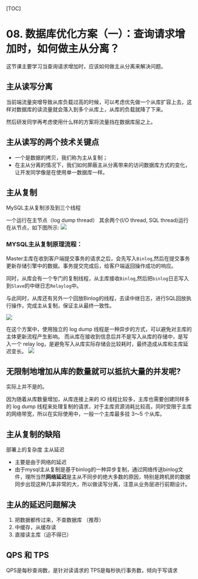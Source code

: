 [TOC]
# 08. 数据库优化方案（一）：查询请求增加时，如何做主从分离？

这节课主要学习当查询请求增加时，应该如何做主从分离来解决问题。

## 主从读写分离
当前端流量突增导致从库负载过高的时候，可以考虑优先做一个从库扩容上去，这样对数据库的读流量就会落入到多个从库上，从库的负载就降了下来。

然后研发同学再考虑使用什么样的方案将流量挡在数据库层之上。

## 主从读写的两个技术关键点
*  一个是数据的拷贝，我们称为主从复制；
*  在主从分离的情况下，我们如何屏蔽主从分离带来的访问数据库方式的变化，让开发同学像是在使用单一数据库一样。

## 主从复制
MySQL主从复制涉及到三个线程

一个运行在主节点（log dump thread）
其余两个(I/O thread, SQL thread)运行在从节点，如下图所示:
![](http://it-learn.oss-cn-beijing.aliyuncs.com/2020/08/30/15987820258540.jpg)


### MYSQL主从复制原理流程：
Master主库在收到客户端提交事务的请求之后，会先写入`Binlog`,然后在提交事务更新存储引擎中的数据。事务提交完成后，给客户端返回操作成功的响应。

同时，从库会有一个专门的复制线程，从主库接收`Binlog`,然后把`binlog`日志写入到`Slave`的中继日志`Relaylog`中。

与此同时，从库还有另外一个回放Binlog的线程，去读中继日志，进行SQL回放执行操作，完成主从复制，保证主从最终一致性。

![](http://it-learn.oss-cn-beijing.aliyuncs.com/2020/08/30/15987834681260.jpg)


在这个方案中，使用独立的 log dump 线程是一种异步的方式，可以避免对主库的主体更新流程产生影响。
而从库在接收到信息后并不是写入从库的存储中，是写入一个 relay log，是避免写入从库实际存储会比较耗时，最终造成从库和主库延迟变长。
![](http://it-learn.oss-cn-beijing.aliyuncs.com/2020/08/30/15987962555013.jpg)


## 无限制地增加从库的数量就可以抵抗大量的并发呢?
实际上并不是的。

因为随着从库数量增加，从库连接上来的 IO 线程比较多，主库也需要创建同样多的 log dump 线程来处理复制的请求，对于主库资源消耗比较高，同时受限于主库的网络带宽，所以在实际使用中，一般一个主库最多挂 3～5 个从库。

## 主从复制的缺陷
部署上的复杂度
主从延迟
* 主要是由于网络的延迟
* 由于mysql主从复制是基于binlog的一种异步复制，通过网络传送binlog文件，理所当然**网络延迟**是主从不同步的绝大多数的原因，特别是跨机房的数据同步出现这种几率非常的大，所以做读写分离，注意从业务层进行前期设计。

## 主从的延迟问题解决
1. 把数据都传过来，不查数据库 （推荐）
2. 中缓存，从缓存读
3. 直接读主库（迫不得已）

## QPS 和 TPS 
QPS是每秒查询数，是针对读请求的
TPS是每秒执行事务数，倾向于写请求